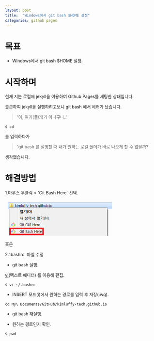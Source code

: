 ```yaml
---
layout: post
title:  "Windows에서 git bash $HOME 설정"
categories: github pages
---
```

# 목표
- Windows에서 git bash $HOME 설정.

# 시작하며
현재 저는 로컬에 jekyll을 이용하여 Github Pages를 세팅한 상태입니다.

출근하여 jekyll을 실행하려고보니 git bash 에서 에러가 났습니다.

> '아, 여기(폴더)가 아니구나..'

```console
$ cd
```
를 입력하다가

> 'git bash 를 실행할 때 내가 원하는 로컬 폴더가 바로 나오게 할 수 없을까?'

생각했습니다.

# 해결방법
1.마우스 우클릭 > 'Git Bash Here' 선택.

![git bash here](/images/git_bash_here.png)

혹은

2.'.bashrc' 파일 수정

- git bash 실행.

[vi](https://namu.wiki/w/vi)(텍스트 에디터) 를 이용해 편집.

```console
$ vi ~/.bashrc
```

- INSERT 모드(i)에서 원하는 경로를 입력 후 저장(:wq).

```console
cd My\ Documents/GitHub/kimluffy-tech.github.io
```

- git bash 재실행.

- 원하는 경로인지 확인.

```console
$ pwd
```
